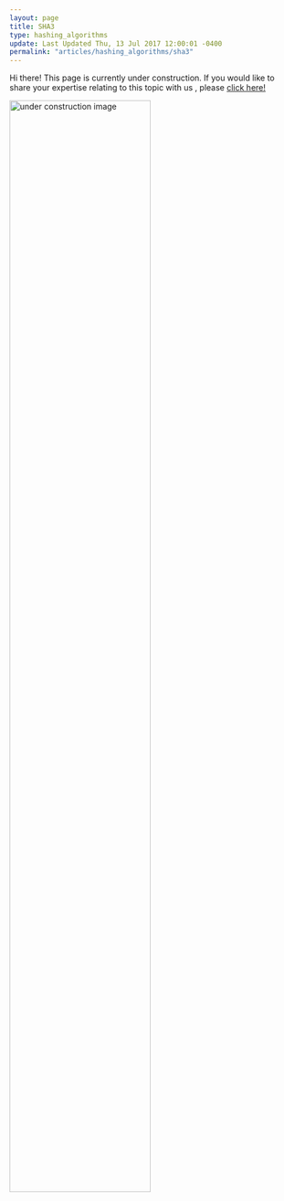 ```yaml
---
layout: page
title: SHA3
type: hashing_algorithms
update: Last Updated Thu, 13 Jul 2017 12:00:01 -0400
permalink: "articles/hashing_algorithms/sha3"
---
```

Hi there! This page is currently under construction. If you would like to share your expertise relating to this topic with us , please <a href="CryptoDoneRight/CONTRIBUTING-template.md">click here!</a>

<img src="/CryptoDoneRight/static_files/under_construction.jpg" style="width:70%;height:70%;" alt="under construction image">
